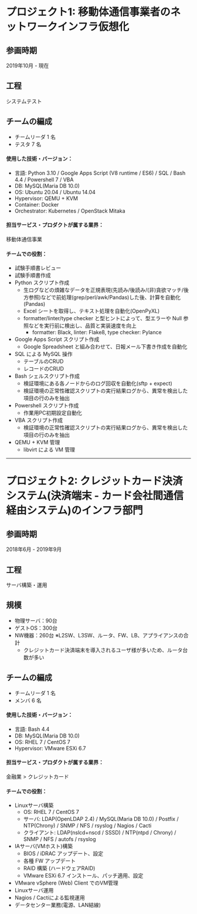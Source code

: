 # プロジェクト1: 移動体通信事業者のネットワークインフラ仮想化

## 参画時期

2019年10月 - 現在

## 工程

システムテスト

## チームの編成

- チームリーダ 1 名
- テスタ 7 名

<!-- ## チームの特徴・課題（100~200 文字程度） -->

#### 使用した技術・バージョン：

- 言語: Python 3.10 / Google Apps Script (V8 runtime / ES6) / SQL / Bash 4.4 / Powershell 7 / VBA
- DB: MySQL(Maria DB 10.0)
- OS: Ubuntu 20.04 / Ubuntu 14.04
- Hypervisor: QEMU + KVM
- Container: Docker
- Orchestrator: Kubernetes / OpenStack Mitaka

#### 担当サービス・プロダクトが属する業界：

移動体通信事業

<!-- #### サービス固有の技術的特徴：

例)
〜なため高い堅牢性が求められる
〜なため仕様変更が頻繁に繰り返される 等
※特に思いつかない場合は項目を削除しても問題ありません -->

#### チームでの役割：

- 試験手順書レビュー
- 試験手順書作成
- Python スクリプト作成
  - 生ログなどの煩雑なデータを正規表現(先読み/後読み/(非)貪欲マッチ/後方参照)などで前処理(grep/perl/awk/Pandas)した後、計算を自動化(Pandas)
  - Excel シートを取得し、テキスト処理を自動化(OpenPyXL)
  - formatter/linter/type checker と型ヒントによって、型エラーや Null 参照などを実行前に検出し、品質と実装速度を向上
    - formatter: Black, linter: Flake8, type checker: Pylance
- Google Apps Script スクリプト作成
  - Google Spreadsheet と組み合わせて、日報メール下書き作成を自動化
- SQL による MySQL 操作
  - テーブルのCRUD
  - レコードのCRUD
- Bash シェルスクリプト作成
  - 検証環境にある各ノードからのログ回収を自動化(sftp + expect)
  - 検証環境の正常性確認スクリプトの実行結果ログから、異常を検出した項目の行のみを抽出
- Powershell スクリプト作成
  - 作業用PC初期設定自動化
- VBA スクリプト作成
  - 検証環境の正常性確認スクリプトの実行結果ログから、異常を検出した項目の行のみを抽出
- QEMU + KVM 管理
  - libvirt による VM 管理

<!-- ## チームの課題と自身が工夫したこと（80~200 文字程度）

- 〜という課題が常態化していたため、XXX を導入した
- 〜という課題に対して、XXX を提案し、チームに波及させた

## 成果（数値 or 表彰 or 誰に喜んでもらったか等 80 文字程度）

- 〜におけるコストを XX％削減することができた
- 〜に貢献した結果、メンバーから XXX というコメントをいただいた -->

---

# プロジェクト2: クレジットカード決済システム(決済端末 - カード会社間通信経由システム)のインフラ部門

## 参画時期

2018年6月 - 2019年9月

## 工程

サーバ構築・運用

## 規模

- 物理サーバ：90台
- ゲストOS：300台
- NW機器：260台 ※L2SW、L3SW、ルータ、FW、LB、アプライアンスの合計
  - クレジットカード決済端末を導入されるユーザ様が多いため、ルータ台数が多い

## チームの編成

- チームリーダ 1 名
- メンバ 6 名

<!-- ## チームの特徴・課題（100~200 文字程度） -->

#### 使用した技術・バージョン：

- 言語: Bash 4.4
- DB: MySQL(Maria DB 10.0)
- OS: RHEL 7 / CentOS 7
- Hypervisor: VMware ESXi 6.7

#### 担当サービス・プロダクトが属する業界：

金融業 > クレジットカード

<!-- #### サービス固有の技術的特徴：

例)
〜なため高い堅牢性が求められる
〜なため仕様変更が頻繁に繰り返される 等
※特に思いつかない場合は項目を削除しても問題ありません -->

#### チームでの役割：

- Linuxサーバ構築
  - OS: RHEL 7 / CentOS 7
  - サーバ: LDAP(OpenLDAP 2.4) / MySQL(Maria DB 10.0) / Postfix / NTP(Chrony) / SNMP / NFS / rsyslog / Nagios / Cacti
  - クライアント: LDAP(nslcd+nscd / SSSD) / NTP(ntpd / Chrony) / SNMP / NFS / autofs / rsyslog
- IAサーバ(VMホスト)構築
  - BIOS / iDRAC アップデート、設定
  - 各種 FW アップデート
  - RAID 構築 (ハードウェアRAID)
  - VMware ESXi 6.7 インストール、パッチ適用、設定
- VMware vSphere (Web) Client でのVM管理
- Linuxサーバ運用
- Nagios / Cactiによる監視運用
- データセンター業務(電源、LAN結線)

<!-- ## チームの課題と自身が工夫したこと（80~200 文字程度）

- 〜という課題が常態化していたため、XXX を導入した
- 〜という課題に対して、XXX を提案し、チームに波及させた

## 成果（数値 or 表彰 or 誰に喜んでもらったか等 80 文字程度）

- 〜におけるコストを XX％削減することができた
- 〜に貢献した結果、メンバーから XXX というコメントをいただいた -->

